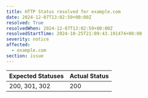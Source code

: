 ```yaml
---
title: HTTP Status resolved for example.com
date: 2024-12-07T13:02:59+00:00Z
resolved: True
resolvedWhen: 2024-12-07T13:02:59+00:00Z
resolvedStartTime: 2024-10-25T21:09:43.191474+00:00
severity: notice
affected:
  - example.com
section: issue
---
```


| Expected Statuses | Actual Status  |
|-------------------|----------------|
| 200, 301, 302 | 200 |
